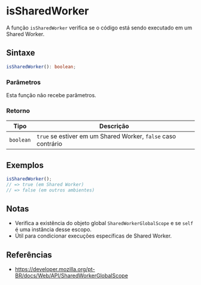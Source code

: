 # isSharedWorker

A função `isSharedWorker` verifica se o código está sendo executado em um Shared Worker.

## Sintaxe

```typescript
isSharedWorker(): boolean;
```

### Parâmetros

Esta função não recebe parâmetros.

### Retorno

| Tipo       | Descrição                                                        |
| ---------- | ---------------------------------------------------------------- |
| `boolean`  | `true` se estiver em um Shared Worker, `false` caso contrário    |

## Exemplos

```typescript
isSharedWorker();
// => true (em Shared Worker)
// => false (em outros ambientes)
```

## Notas

* Verifica a existência do objeto global `SharedWorkerGlobalScope` e se `self` é uma instância desse escopo.
* Útil para condicionar execuções específicas de Shared Worker.

## Referências

* https://developer.mozilla.org/pt-BR/docs/Web/API/SharedWorkerGlobalScope